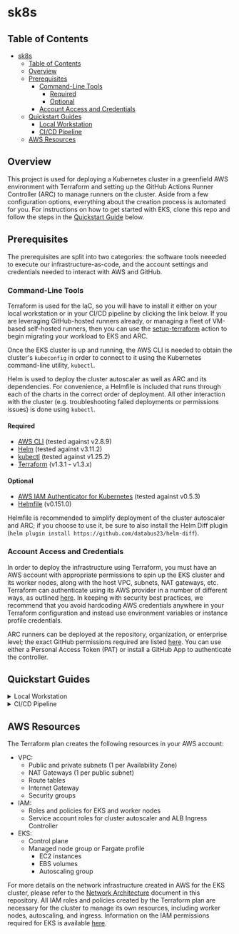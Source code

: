 # sk8s

## Table of Contents
- [sk8s](#sk8s)
  - [Table of Contents](#table-of-contents)
  - [Overview](#overview)
  - [Prerequisites](#prerequisites)
    - [Command-Line Tools](#command-line-tools)
      - [Required](#required)
      - [Optional](#optional)
    - [Account Access and Credentials](#account-access-and-credentials)
  - [Quickstart Guides](#quickstart-guides)
    - [Local Workstation](#local-workstation)
    - [CI/CD Pipeline](#cicd-pipeline)
  - [AWS Resources](#aws-resources)

## Overview
This project is used for deploying a Kubernetes cluster in a greenfield AWS environment with Terraform and setting up the GitHub Actions Runner Controller (ARC) to manage runners on the cluster. Aside from a few configuration options, everything about the creation process is automated for you. For instructions on how to get started with EKS, clone this repo and follow the steps in the [Quickstart Guide](#quickstart-guide) below.

## Prerequisites
The prerequisites are split into two categories: the software tools neeeded to execute our infrastructure-as-code, and the account settings and credentials needed to interact with AWS and GitHub.

### Command-Line Tools
Terraform is used for the IaC, so you will have to install it either on your local workstation or in your CI/CD pipeline by clicking the link below. If you are leveraging GitHub-hosted runners already, or managing a fleet of VM-based self-hosted runners, then you can use the [setup-terraform](https://github.com/hashicorp/setup-terraform) action to begin migrating your workload to EKS and ARC.

Once the EKS cluster is up and running, the AWS CLI is needed to obtain the cluster's `kubeconfig` in order to connect to it using the Kubernetes command-line utility, `kubectl`.

Helm is used to deploy the cluster autoscaler as well as ARC and its dependencies. For convenience, a Helmfile is included that runs through each of the charts in the correct order of deployment. All other interaction with the cluster (e.g. troubleshooting failed deployments or permissions issues) is done using `kubectl`.

#### Required
- [AWS CLI](https://docs.aws.amazon.com/cli/latest/userguide/install-cliv2.html) (tested against v2.8.9)
- [Helm](https://helm.sh/docs/intro/install/) (tested against v3.11.2)
- [kubectl](https://kubernetes.io/docs/tasks/tools/install-kubectl/) (tested against v1.25.2)
- [Terraform](https://developer.hashicorp.com/terraform/downloads?product_intent=terraform) (v1.3.1 - v1.3.x)

#### Optional
- [AWS IAM Authenticator for Kubernetes](https://docs.aws.amazon.com/eks/latest/userguide/install-aws-iam-authenticator.html) (tested against v0.5.3)
- [Helmfile](https://helmfile.readthedocs.io/en/latest/) (v0.151.0)

Helmfile is recommended to simplify deployment of the cluster autoscaler and ARC; if you choose to use it, be sure to also install the Helm Diff plugin (`helm plugin install https://github.com/databus23/helm-diff`).

### Account Access and Credentials
In order to deploy the infrastructure using Terraform, you must have an AWS account with appropriate permissions to spin up the EKS cluster and its worker nodes, along with the host VPC, subnets, NAT gateways, etc. Terraform can authenticate using its AWS provider in a number of different ways, as outlined [here](https://registry.terraform.io/providers/hashicorp/aws/latest/docs#authentication-and-configuration). In keeping with security best practices, we recommend that you avoid hardcoding AWS credentials anywhere in your Terraform configuration and instead use environment variables or instance profile credentials. 

ARC runners can be deployed at the repository, organization, or enterprise level; the exact GitHub permissions required are listed [here](https://github.com/actions/actions-runner-controller/blob/master/docs/authenticating-to-the-github-api.md). You can use either a Personal Access Token (PAT) or install a GitHub App to authenticate the controller.

## Quickstart Guides

<details><summary id="local-workstation">Local Workstation</summary>

### Setting up your environment:
1. Install [pre-requisites](#pre-requisites)
2. Follow [these steps](https://docs.aws.amazon.com/IAM/latest/UserGuide/id_users_create.html) to generate AWS credentials
3. Create a [PAT](https://docs.github.com/en/enterprise-server@3.4/authentication/keeping-your-account-and-data-secure/creating-a-personal-access-token) or install a GitHub App with the desired scopes
4. Clone the repo and move to the project's `infra` folder:
```bash
git clone https://github.com/gh-runner-solutions/sk8s.git
cd sk8s/infra
```
5. (Optional, but highly recommended) create an S3 bucket for remote storage of Terraform state

### Spinning up the EKS cluster:
1. Update the `input.tfvars` file with your desired configuration
2. Run Terraform:
```bash
terraform init
terraform plan -var-file=input.tfvars
terraform apply -var-file=input.tfvars
```

### Connecting to the cluster:
1. (Optional if you do not already have a VPN solution in place) Create an AWS Client VPN as described [here](docs/aws_client_vpn.md) and attach it to the newly created VPC
2. Run the following command to obtain the cluster's `kubeconfig`:
```bash
aws eks --region <your_region> update-kubeconfig --name <cluster_name>
kubectl config use-context <kube_context>
```
3. Test the connection by running `kubectl get nodes`

### Deploying services:
1. Move to the `helm` folder and run: `helmfile sync`

</details>

<details><summary id="cicd-pipeline">CI/CD Pipeline</summary>

### Setting up a GitHub Action Runner on Local Workstation
1. Navigate to the Enterprise Settings page in your GitHub Enterprise instance
2. Navigate to the Actions section
3. Navigate to the Runners section and click the "Add Runner" button
4. Select the OS and architecture of the runner you want to use based on the machine you are running it on
5. Open a terminal or command prompt and follow the guide to install the runner
6. Ensure the label "bootstrap" is added to the runner during the configuration process, otherwise the default settings will be used
7. Congrats! You now have a runner that can be used to execute GitHub Actions workflows :tada:

### Deploying the EKS Cluster from GitHub Actions
1. Navigate to the repository [dxc-arc-runners](https://github.dxc.com/devcloud/dxc-arc-runners)
2. Go to the Actions tab and click on the "Terraform" workflow on the left
3. Using the "Run workflow" dropdown, select the branch you want to deploy
4. Go to the AWS Console and navigate to the EKS service
5. Validate that the cluster has been created and is in the `ACTIVE` state
6. Congrats! You now have an EKS cluster :tada:

### Setup the AWS VPN Client
[AWS VPN Setup Guide](/docs/clientvpn-setup.md)

### Deploying the GitHub Actions Runner Controller from GitHub Actions
1. Connect to the VPN Client using the profile for the AWS account you deployed the EKS cluster to
2. Navigate to the repository [dxc-arc-runners](https://github.dxc.com/devcloud/dxc-arc-runners)
3. Go to the Actions tab and click on the "Deploy to EKS" workflow on the left
4. Using the "Run workflow" dropdown, select the branch you want to deploy
5. Navigate to the Enterprise Settings page in your GitHub Enterprise instance
6. Navigate to the Actions section
7. Navigate to the Runners section and validate that the runners has been deployed
8. Congrats! You now have a GitHub Actions Runner Controller :tada:

### Cleanup
1. Open your terminal where your bootstrap runner is running and run the following command to remove the boostrap runner:
```bash
./config.sh remove --token <token> --unattended --url https://github.dxc.com/devcloud/dxc-arc-runners
```
2. Navigate to the Enterprise Settings page in your GitHub Enterprise instance
3. Navigate to the Actions section
4. Delete the bootstrap runner from the Runners section
5. Navigate to the repository [dxc-arc-runners](https://github.dxc.com/devcloud/dxc-arc-runners)
6. Navigate to the .github/workflows folder and update the terraform.yml and deploy.yml files to runs-on: self-hosted instead of runs-on: boostrap
7. Commit the changes and push to the repository
8. Validate the workflows run successfully
9. Congrats! You have now completed the deployment of ARC runners :tada:

### Navigate to the repository [dxc-arc-runners]()

</details>

## AWS Resources
The Terraform plan creates the following resources in your AWS account:
- VPC:
  - Public and private subnets (1 per Availability Zone)
  - NAT Gateways (1 per public subnet)
  - Route tables
  - Internet Gateway
  - Security groups
- IAM:
  - Roles and policies for EKS and worker nodes
  - Service account roles for cluster autoscaler and ALB Ingress Controller
- EKS:
  - Control plane
  - Managed node group or Fargate profile
    - EC2 instances
    - EBS volumes
    - Autoscaling group

For more details on the network infrastructure created in AWS for the EKS cluster, please refer to the [Network Architecture](docs/network_architecture.md) document in this repository. All IAM roles and policies created by the Terraform plan are necessary for the cluster to manage its own resources, including worker nodes, autoscaling, and ingress. Information on the IAM permissions required for EKS is available [here](docs/iam_permissions.md).
